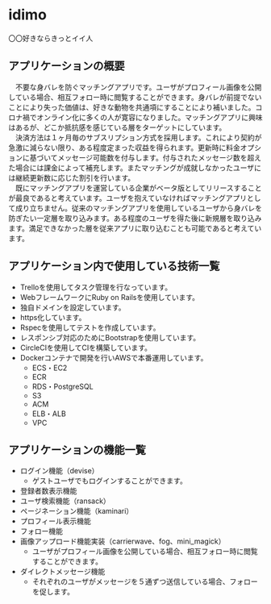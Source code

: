 # idimo
〇〇好きならきっとイイ人

## アプリケーションの概要
　不要な身バレを防ぐマッチングアプリです。ユーザがプロフィール画像を公開している場合、相互フォロー時に閲覧することができます。身バレが前提でないことにより失った価値は、好きな動物を共通項にすることにより補いました。コロナ禍でオンライン化に多くの人が寛容になりました。マッチングアプリに興味はあるが、どこか抵抗感を感じている層をターゲットにしています。  
　決済方法は１ヶ月毎のサブスリプション方式を採用します。これにより契約が急激に減らない限り、ある程度定まった収益を得られます。更新時に料金オプションに基づいてメッセージ可能数を付与します。付与されたメッセージ数を超えた場合には課金によって補充します。またマッチングが成就しなかったユーザには継続更新数に応じた割引を行います。  
　既にマッチングアプリを運営している企業がベータ版としてリリースすることが最良であると考えています。ユーザを抱えていなければマッチングアプリとして成り立ちません。従来のマッチングアプリを使用しているユーザから身バレを防ぎたい一定層を取り込みます。ある程度のユーザを得た後に新規層を取り込みます。満足できなかった層を従来アプリに取り込むことも可能であると考えています。

## アプリケーション内で使用している技術一覧
* Trelloを使用してタスク管理を行なっています。
* WebフレームワークにRuby on Railsを使用しています。
* 独自ドメインを設定しています。
* https化しています。
* Rspecを使用してテストを作成しています。
* レスポンシブ対応のためにBootstrapを使用しています。
* CircleCIを使用してCIを構築しています。
* Dockerコンテナで開発を行いAWSで本番運用しています。
  - ECS・EC2
  - ECR
  - RDS・PostgreSQL
  - S3
  - ACM
  - ELB・ALB
  - VPC

## アプリケーションの機能一覧
* ログイン機能（devise）
  - ゲストユーザでもログインすることができます。
* 登録者数表示機能
* ユーザ検索機能（ransack）
* ページネーション機能（kaminari）
* プロフィール表示機能
* フォロー機能
* 画像アップロード機能実装（carrierwave、fog、mini_magick）
  - ユーザがプロフィール画像を公開している場合、相互フォロー時に閲覧することができます。
* ダイレクトメッセージ機能
  - それぞれのユーザがメッセージを５通ずつ送信している場合、フォローを促します。
